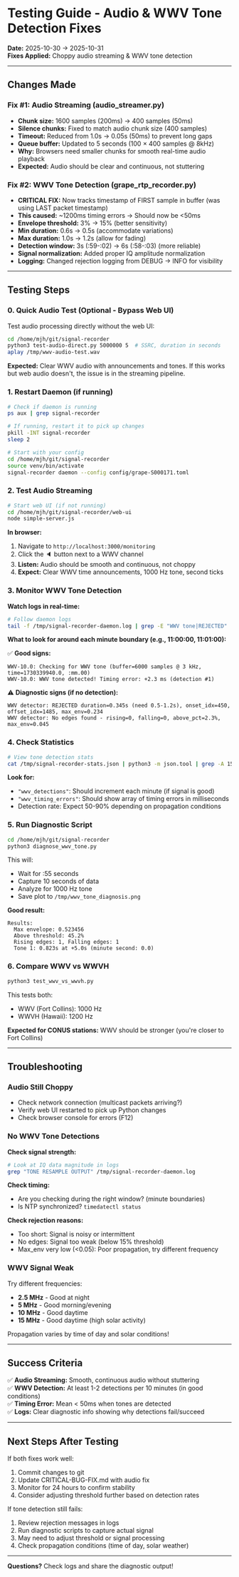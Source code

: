 # Testing Guide - Audio & WWV Tone Detection Fixes
**Date:** 2025-10-30 → 2025-10-31  
**Fixes Applied:** Choppy audio streaming & WWV tone detection

---

## Changes Made

### Fix #1: Audio Streaming (audio_streamer.py)
- **Chunk size:** 1600 samples (200ms) → 400 samples (50ms)
- **Silence chunks:** Fixed to match audio chunk size (400 samples)
- **Timeout:** Reduced from 1.0s → 0.05s (50ms) to prevent long gaps
- **Queue buffer:** Updated to 5 seconds (100 × 400 samples @ 8kHz)
- **Why:** Browsers need smaller chunks for smooth real-time audio playback
- **Expected:** Audio should be clear and continuous, not stuttering

### Fix #2: WWV Tone Detection (grape_rtp_recorder.py)
- **CRITICAL FIX:** Now tracks timestamp of FIRST sample in buffer (was using LAST packet timestamp)
- **This caused:** ~1200ms timing errors → Should now be <50ms
- **Envelope threshold:** 3% → 15% (better sensitivity)
- **Min duration:** 0.6s → 0.5s (accommodate variations)
- **Max duration:** 1.0s → 1.2s (allow for fading)
- **Detection window:** 3s (:59-:02) → 6s (:58-:03) (more reliable)
- **Signal normalization:** Added proper IQ amplitude normalization
- **Logging:** Changed rejection logging from DEBUG → INFO for visibility

---

## Testing Steps

### 0. Quick Audio Test (Optional - Bypass Web UI)

Test audio processing directly without the web UI:

```bash
cd /home/mjh/git/signal-recorder
python3 test-audio-direct.py 5000000 5  # SSRC, duration in seconds
aplay /tmp/wwv-audio-test.wav
```

**Expected:** Clear WWV audio with announcements and tones. If this works but web audio doesn't, the issue is in the streaming pipeline.

### 1. Restart Daemon (if running)

```bash
# Check if daemon is running
ps aux | grep signal-recorder

# If running, restart it to pick up changes
pkill -INT signal-recorder
sleep 2

# Start with your config
cd /home/mjh/git/signal-recorder
source venv/bin/activate
signal-recorder daemon --config config/grape-S000171.toml
```

### 2. Test Audio Streaming

```bash
# Start web UI (if not running)
cd /home/mjh/git/signal-recorder/web-ui
node simple-server.js
```

**In browser:**
1. Navigate to `http://localhost:3000/monitoring`
2. Click the 🔈 button next to a WWV channel
3. **Listen:** Audio should be smooth and continuous, not choppy
4. **Expect:** Clear WWV time announcements, 1000 Hz tone, second ticks

### 3. Monitor WWV Tone Detection

**Watch logs in real-time:**
```bash
# Follow daemon logs
tail -f /tmp/signal-recorder-daemon.log | grep -E "WWV tone|REJECTED"
```

**What to look for around each minute boundary (e.g., 11:00:00, 11:01:00):**

✅ **Good signs:**
```
WWV-10.0: Checking for WWV tone (buffer=6000 samples @ 3 kHz, time=1730339940.0, :mm.00)
WWV-10.0: WWV tone detected! Timing error: +2.3 ms (detection #1)
```

⚠️ **Diagnostic signs (if no detection):**
```
WWV detector: REJECTED duration=0.345s (need 0.5-1.2s), onset_idx=450, offset_idx=1485, max_env=0.234
WWV detector: No edges found - rising=0, falling=0, above_pct=2.3%, max_env=0.045
```

### 4. Check Statistics

```bash
# View tone detection stats
cat /tmp/signal-recorder-stats.json | python3 -m json.tool | grep -A 15 "timing_validation"
```

**Look for:**
- `"wwv_detections"`: Should increment each minute (if signal is good)
- `"wwv_timing_errors"`: Should show array of timing errors in milliseconds
- Detection rate: Expect 50-90% depending on propagation conditions

### 5. Run Diagnostic Script

```bash
cd /home/mjh/git/signal-recorder
python3 diagnose_wwv_tone.py
```

This will:
- Wait for :55 seconds
- Capture 10 seconds of data
- Analyze for 1000 Hz tone
- Save plot to `/tmp/wwv_tone_diagnosis.png`

**Good result:**
```
Results:
  Max envelope: 0.523456
  Above threshold: 45.2%
  Rising edges: 1, Falling edges: 1
  Tone 1: 0.823s at +5.0s (minute second: 0.0)
```

### 6. Compare WWV vs WWVH

```bash
python3 test_wwv_vs_wwvh.py
```

This tests both:
- WWV (Fort Collins): 1000 Hz
- WWVH (Hawaii): 1200 Hz

**Expected for CONUS stations:** WWV should be stronger (you're closer to Fort Collins)

---

## Troubleshooting

### Audio Still Choppy
- Check network connection (multicast packets arriving?)
- Verify web UI restarted to pick up Python changes
- Check browser console for errors (F12)

### No WWV Tone Detections

**Check signal strength:**
```bash
# Look at IQ data magnitude in logs
grep "TONE RESAMPLE OUTPUT" /tmp/signal-recorder-daemon.log
```

**Check timing:**
- Are you checking during the right window? (minute boundaries)
- Is NTP synchronized? `timedatectl status`

**Check rejection reasons:**
- Too short: Signal is noisy or intermittent
- No edges: Signal too weak (below 15% threshold)
- Max_env very low (<0.05): Poor propagation, try different frequency

### WWV Signal Weak

Try different frequencies:
- **2.5 MHz** - Good at night
- **5 MHz** - Good morning/evening
- **10 MHz** - Good daytime
- **15 MHz** - Good daytime (high solar activity)

Propagation varies by time of day and solar conditions!

---

## Success Criteria

✅ **Audio Streaming:** Smooth, continuous audio without stuttering  
✅ **WWV Detection:** At least 1-2 detections per 10 minutes (in good conditions)  
✅ **Timing Error:** Mean < 50ms when tones are detected  
✅ **Logs:** Clear diagnostic info showing why detections fail/succeed

---

## Next Steps After Testing

If both fixes work well:
1. Commit changes to git
2. Update CRITICAL-BUG-FIX.md with audio fix
3. Monitor for 24 hours to confirm stability
4. Consider adjusting threshold further based on detection rates

If tone detection still fails:
1. Review rejection messages in logs
2. Run diagnostic scripts to capture actual signal
3. May need to adjust threshold or signal processing
4. Check propagation conditions (time of day, solar weather)

---

**Questions?** Check logs and share the diagnostic output!
